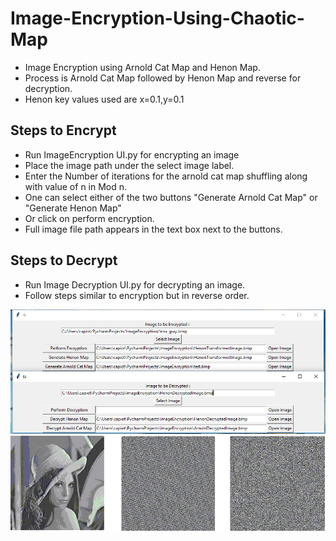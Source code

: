 # Image-Encryption-Using-Chaotic-Map
* Image Encryption using Arnold Cat Map and Henon Map. 
* Process is Arnold Cat Map followed by Henon Map and reverse for decryption.
* Henon key values used are x=0.1,y=0.1

## Steps to Encrypt
* Run ImageEncryption UI.py for encrypting an image
* Place the image path under the select image label.
* Enter the Number of iterations for the arnold cat map shuffling along with value of n in Mod n.
* One can select either of the two buttons "Generate Arnold Cat Map" or "Generate Henon Map"
* Or click on perform encryption.
* Full image file path appears in the text box next to the buttons.

## Steps to Decrypt
* Run Image Decryption UI.py for decrypting an image.
* Follow steps similar to encryption but in reverse order.

![Image Encryption UI](ImageEncryptionUI.png)
![Encryption Process](EncryptionProcess.png)

